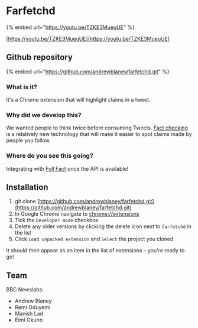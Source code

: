 # Farfetchd

{% embed url="https://youtu.be/TZKE3MueuUE" %}

[https://youtu.be/TZKE3MueuUE](https://youtu.be/TZKE3MueuUE)

## Github repository

{% embed url="https://github.com/andrewblaney/farfetchd.git" %}

### What is it?

It's a Chrome extension that will highlight claims in a tweet.

### Why did we develop this?

We wanted people to think twice before consuming Tweets. [Fact checking](https://en.wikipedia.org/wiki/Fact_checking) is a relatively new technology that will make it easier to spot claims made by people you follow.

### Where do you see this going?

Integrating with [Full Fact](https://fullfact.org/) once the API is available!

## Installation

1. git clone [https://github.com/andrewblaney/farfetchd.git](https://github.com/andrewblaney/farfetchd.git)
2. In Google Chrome  navigate to [chrome://extensions](chrome://extensions)
3. Tick the `Developer mode` checkbox
4. Delete any older versions by clicking the delete icon next to `farfetchd` in the list
5. Click `Load unpacked extension` and `Select` the project you cloned

It should then appear as an item in the list of extensions – you're ready to go!

## **Team**

BBC Newslabs:

* Andrew Blaney
* Remi Oduyemi
* Manish Lad
* Eimi Okuno


